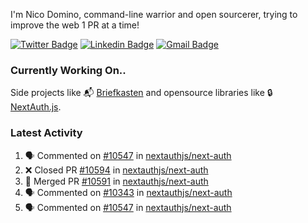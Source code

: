 
I'm Nico Domino, command-line warrior and open sourcerer, trying to improve the web 1 PR at a time!

[![Twitter Badge](https://img.shields.io/badge/-@ndom91-1ca0f1?style=flat-square&labelColor=1ca0f1&logo=twitter&logoColor=white&link=https://twitter.com/ndom91)](https://twitter.com/ndom91) [![Linkedin Badge](https://img.shields.io/badge/-ndom91-blue?style=flat-square&logo=Linkedin&logoColor=white&link=https://www.linkedin.com/in/ndom91/)](https://www.linkedin.com/in/ndom91/) [![Gmail Badge](https://img.shields.io/badge/-yo@ndo.dev-c14438?style=flat-square&logo=mail.ru&logoColor=white&link=mailto:yo@ndo.dev)](mailto:yo@ndo.dev)

### Currently Working On..

Side projects like 📬 [Briefkasten](https://briefkastenhq.com) and opensource libraries like 🔒 [NextAuth.js](https://github.com/nextauthjs/next-auth).

<!--START_SECTION_PROFILE_VIEWS:readme-info-->
<!--END_SECTION_PROFILE_VIEWS:readme-info-->

<!--START_SECTION_DAILY_COMMIT:readme-info-->
<!--END_SECTION_DAILY_COMMIT:readme-info-->

<!--START_SECTION_WEEKLY_COMMIT:readme-info-->
<!--END_SECTION_WEEKLY_COMMIT:readme-info-->

### Latest Activity

<!--START_SECTION:activity-->
1. 🗣 Commented on [#10547](https://github.com/nextauthjs/next-auth/issues/10547#issuecomment-2059067727) in [nextauthjs/next-auth](https://github.com/nextauthjs/next-auth)
2. ❌ Closed PR [#10594](https://github.com/nextauthjs/next-auth/pull/10594) in [nextauthjs/next-auth](https://github.com/nextauthjs/next-auth)
3. 🎉 Merged PR [#10591](https://github.com/nextauthjs/next-auth/pull/10591) in [nextauthjs/next-auth](https://github.com/nextauthjs/next-auth)
4. 🗣 Commented on [#10343](https://github.com/nextauthjs/next-auth/issues/10343#issuecomment-2056233790) in [nextauthjs/next-auth](https://github.com/nextauthjs/next-auth)
5. 🗣 Commented on [#10547](https://github.com/nextauthjs/next-auth/issues/10547#issuecomment-2056225334) in [nextauthjs/next-auth](https://github.com/nextauthjs/next-auth)
<!--END_SECTION:activity-->
